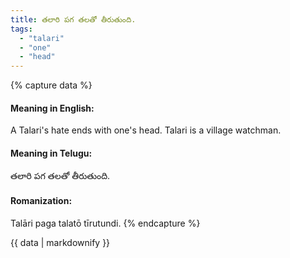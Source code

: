 ```yaml
---
title: తలారి పగ తలతో తీరుతుంది.
tags:
  - "talari"
  - "one"
  - "head"
---
```


{% capture data %}
#### Meaning in English:
A Talari's hate ends with one's head.
Talari is a village watchman.

#### Meaning in Telugu:
తలారి పగ తలతో తీరుతుంది.

#### Romanization:
Talāri paga talatō tīrutundi.
{% endcapture %}

{{ data | markdownify }}

